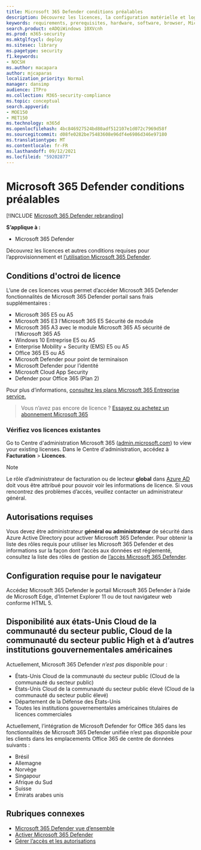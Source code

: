 ```yaml
---
title: Microsoft 365 Defender conditions préalables
description: Découvrez les licences, la configuration matérielle et logicielle requise et d’autres paramètres de configuration pour Microsoft 365 Defender
keywords: requirements, prerequisites, hardware, software, browser, Microsoft 365 Defender, M365, license, E5, A5, EMS, purchase
search.product: eADQiWindows 10XVcnh
ms.prod: m365-security
ms.mktglfcycl: deploy
ms.sitesec: library
ms.pagetype: security
f1.keywords:
- NOCSH
ms.author: macapara
author: mjcaparas
localization_priority: Normal
manager: dansimp
audience: ITPro
ms.collection: M365-security-compliance
ms.topic: conceptual
search.appverid:
- MOE150
- MET150
ms.technology: m365d
ms.openlocfilehash: 4bc846927524bd80adf512107e1d072c7969d58f
ms.sourcegitcommit: d08fe0282be75483608e96df4e6986d346e97180
ms.translationtype: MT
ms.contentlocale: fr-FR
ms.lasthandoff: 09/12/2021
ms.locfileid: "59202877"
---
```

# <a name="microsoft-365-defender-prerequisites"></a>Microsoft 365 Defender conditions préalables

[!INCLUDE [Microsoft 365 Defender rebranding](../includes/microsoft-defender.md)]


**S’applique à :**
- Microsoft 365 Defender

Découvrez les licences et autres conditions requises pour l’approvisionnement et [l’utilisation Microsoft 365 Defender](microsoft-365-defender.md).

## <a name="licensing-requirements"></a>Conditions d'octroi de licence
L’une de ces licences vous permet d’accéder Microsoft 365 Defender fonctionnalités de Microsoft 365 Defender portail sans frais supplémentaires :

- Microsoft 365 E5 ou A5
- Microsoft 365 E3 l’Microsoft 365 E5 Sécurité de module
- Microsoft 365 A3 avec le module Microsoft 365 A5 sécurité de l’Microsoft 365 A5
- Windows 10 Entreprise E5 ou A5
- Enterprise Mobility + Security (EMS) E5 ou A5 
- Office 365 E5 ou A5
- Microsoft Defender pour point de terminaison
- Microsoft Defender pour l’identité 
- Microsoft Cloud App Security
- Defender pour Office 365 (Plan 2)

Pour plus d’informations, [consultez les plans Microsoft 365 Entreprise service.](https://www.microsoft.com/licensing/product-licensing/microsoft-365-enterprise)

> Vous n’avez pas encore de licence ? [Essayez ou achetez un abonnement Microsoft 365](../../commerce/try-or-buy-microsoft-365.md)

### <a name="check-your-existing--licenses"></a>Vérifiez vos licences existantes
Go to Centre d'administration Microsoft 365 ([admin.microsoft.com](https://admin.microsoft.com/)) to view your existing licenses. Dans le Centre d'administration, accédez à **Facturation** > **Licences**.

>[!NOTE]
> Le rôle d’administrateur  de facturation ou de lecteur **global** dans [Azure AD](/azure/active-directory/roles/permissions-reference) doit vous être attribué pour pouvoir voir les informations de licence. Si vous rencontrez des problèmes d’accès, veuillez contacter un administrateur général.

## <a name="required-permissions"></a>Autorisations requises
Vous devez être administrateur **général ou** **administrateur** de sécurité dans Azure Active Directory pour activer Microsoft 365 Defender. Pour obtenir la liste des rôles requis pour utiliser les Microsoft 365 Defender et des informations sur la façon dont l’accès aux données est réglementé, consultez la liste des rôles de gestion de [l’accès Microsoft 365 Defender](m365d-permissions.md).

## <a name="browser-requirements"></a>Configuration requise pour le navigateur
Accédez Microsoft 365 Defender le portail Microsoft 365 Defender à l’aide de Microsoft Edge, d’Internet Explorer 11 ou de tout navigateur web conforme HTML 5.

## <a name="availability-to-us-gcc-gcc-high-and-other-us-government-institutions"></a>Disponibilité aux états-Unis Cloud de la communauté du secteur public, Cloud de la communauté du secteur public High et à d’autres institutions gouvernementales américaines
Actuellement, Microsoft 365 Defender *n’est pas* disponible pour :
- États-Unis Cloud de la communauté du secteur public (Cloud de la communauté du secteur public)
- États-Unis Cloud de la communauté du secteur public élevé (Cloud de la communauté du secteur public élevé)
- Département de la Défense des États-Unis
- Toutes les institutions gouvernementales américaines titulaires de licences commerciales


Actuellement, l’intégration de Microsoft Defender for Office 365 dans les fonctionnalités de Microsoft 365 Defender unifiée n’est pas disponible pour les clients dans les emplacements Office 365 de centre de données suivants :

- Brésil 
- Allemagne 
- Norvège 
- Singapour 
- Afrique du Sud
- Suisse 
- Émirats arabes unis 


## <a name="related-topics"></a>Rubriques connexes
- [Microsoft 365 Defender vue d’ensemble](microsoft-365-defender.md)
- [Activer Microsoft 365 Defender](m365d-enable.md)
- [Gérer l’accès et les autorisations](m365d-permissions.md)

